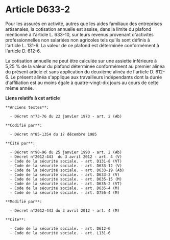 # Article D633-2

Pour les assurés en activité, autres que les aides familiaux des entreprises artisanales, la cotisation annuelle est assise,
dans la limite du plafond mentionné à l'article L. 633-10, sur leurs revenus provenant d'activités professionnelles non
salariées non agricoles tels qu'ils sont définis à l'article L. 131-6. La valeur de ce plafond est déterminée conformément à
l'article D. 612-6. 

La cotisation annuelle ne peut être calculée sur une assiette inférieure à 5,25 % de la valeur du plafond déterminée
conformément au premier alinéa du présent article et sans application du deuxième alinéa de l'article D. 612-6. Le présent
alinéa s'applique aux travailleurs indépendants dont la durée d'affiliation est au moins égale à quatre-vingt-dix jours au
cours de cette même année.

**Liens relatifs à cet article**

	**Anciens textes**:

	  - Décret n°73-76 du 22 janvier 1973 - art. 2 (Ab)

	**Codifié par**:

	  - Décret n°85-1354 du 17 décembre 1985

	**Cité par**:

	  - Décret n°90-96 du 25 janvier 1990 - art. 2 (Ab)
	  - Décret n°2012-443  du 3 avril 2012 - art. 4 (V)
	  - Code de la sécurité sociale. - art. D131-8 (VT)
	  - Code de la sécurité sociale. - art. D633-12 (V)
	  - Code de la sécurité sociale. - art. D633-19 (Ab)
	  - Code de la sécurité sociale. - art. D633-3 (V)
	  - Code de la sécurité sociale. - art. D635-15 (M)
	  - Code de la sécurité sociale. - art. D635-2 (VT)
	  - Code de la sécurité sociale. - art. D635-4 (M)
	  - Code de la sécurité sociale. - art. D756-4 (M)

	**Modifié par**:

	  - Décret n°2012-443 du 3 avril 2012 - art. 4 (M)

	**Cite**:

	  - Code de la sécurité sociale. - art. D612-6
	  - Code de la sécurité sociale. - art. L131-6
